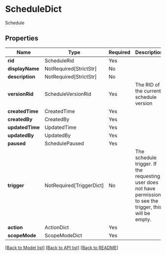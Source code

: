 # ScheduleDict

Schedule

## Properties
| Name | Type | Required | Description |
| ------------ | ------------- | ------------- | ------------- |
**rid** | ScheduleRid | Yes |  |
**displayName** | NotRequired[StrictStr] | No |  |
**description** | NotRequired[StrictStr] | No |  |
**versionRid** | ScheduleVersionRid | Yes | The RID of the current schedule version |
**createdTime** | CreatedTime | Yes |  |
**createdBy** | CreatedBy | Yes |  |
**updatedTime** | UpdatedTime | Yes |  |
**updatedBy** | UpdatedBy | Yes |  |
**paused** | SchedulePaused | Yes |  |
**trigger** | NotRequired[TriggerDict] | No | The schedule trigger. If the requesting user does not have permission to see the trigger, this will be empty.  |
**action** | ActionDict | Yes |  |
**scopeMode** | ScopeModeDict | Yes |  |


[[Back to Model list]](../../README.md#models-v2-link) [[Back to API list]](../../README.md#documentation-for-api-endpoints) [[Back to README]](../../README.md)
